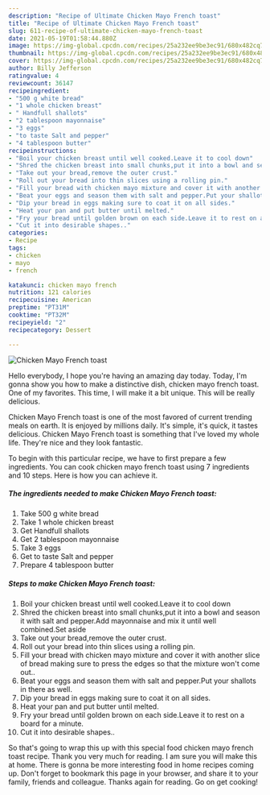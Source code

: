 ```yaml
---
description: "Recipe of Ultimate Chicken Mayo French toast"
title: "Recipe of Ultimate Chicken Mayo French toast"
slug: 611-recipe-of-ultimate-chicken-mayo-french-toast
date: 2021-05-19T01:58:44.880Z
image: https://img-global.cpcdn.com/recipes/25a232ee9be3ec91/680x482cq70/chicken-mayo-french-toast-recipe-main-photo.jpg
thumbnail: https://img-global.cpcdn.com/recipes/25a232ee9be3ec91/680x482cq70/chicken-mayo-french-toast-recipe-main-photo.jpg
cover: https://img-global.cpcdn.com/recipes/25a232ee9be3ec91/680x482cq70/chicken-mayo-french-toast-recipe-main-photo.jpg
author: Billy Jefferson
ratingvalue: 4
reviewcount: 36147
recipeingredient:
- "500 g white bread"
- "1 whole chicken breast"
- " Handfull shallots"
- "2 tablespoon mayonnaise"
- "3 eggs"
- "to taste Salt and pepper"
- "4 tablespoon butter"
recipeinstructions:
- "Boil your chicken breast until well cooked.Leave it to cool down"
- "Shred the chicken breast into small chunks,put it into a bowl and season it with salt and pepper.Add mayonnaise and mix it until well combined.Set aside"
- "Take out your bread,remove the outer crust."
- "Roll out your bread into thin slices using a rolling pin."
- "Fill your bread with chicken mayo mixture and cover it with another slice of bread making sure to press the edges so that the mixture won&#39;t come out.."
- "Beat your eggs and season them with salt and pepper.Put your shallots in there as well."
- "Dip your bread in eggs making sure to coat it on all sides."
- "Heat your pan and put butter until melted."
- "Fry your bread until golden brown on each side.Leave it to rest on a board for a minute."
- "Cut it into desirable shapes.."
categories:
- Recipe
tags:
- chicken
- mayo
- french

katakunci: chicken mayo french 
nutrition: 121 calories
recipecuisine: American
preptime: "PT31M"
cooktime: "PT32M"
recipeyield: "2"
recipecategory: Dessert

---
```



![Chicken Mayo French toast](https://img-global.cpcdn.com/recipes/25a232ee9be3ec91/680x482cq70/chicken-mayo-french-toast-recipe-main-photo.jpg)

Hello everybody, I hope you're having an amazing day today. Today, I'm gonna show you how to make a distinctive dish, chicken mayo french toast. One of my favorites. This time, I will make it a bit unique. This will be really delicious.

Chicken Mayo French toast is one of the most favored of current trending meals on earth. It is enjoyed by millions daily. It's simple, it's quick, it tastes delicious. Chicken Mayo French toast is something that I've loved my whole life. They're nice and they look fantastic.




To begin with this particular recipe, we have to first prepare a few ingredients. You can cook chicken mayo french toast using 7 ingredients and 10 steps. Here is how you can achieve it.

<!--inarticleads1-->

##### The ingredients needed to make Chicken Mayo French toast:

1. Take 500 g white bread
1. Take 1 whole chicken breast
1. Get  Handfull shallots
1. Get 2 tablespoon mayonnaise
1. Take 3 eggs
1. Get to taste Salt and pepper
1. Prepare 4 tablespoon butter




<!--inarticleads2-->

##### Steps to make Chicken Mayo French toast:

1. Boil your chicken breast until well cooked.Leave it to cool down
1. Shred the chicken breast into small chunks,put it into a bowl and season it with salt and pepper.Add mayonnaise and mix it until well combined.Set aside
1. Take out your bread,remove the outer crust.
1. Roll out your bread into thin slices using a rolling pin.
1. Fill your bread with chicken mayo mixture and cover it with another slice of bread making sure to press the edges so that the mixture won&#39;t come out..
1. Beat your eggs and season them with salt and pepper.Put your shallots in there as well.
1. Dip your bread in eggs making sure to coat it on all sides.
1. Heat your pan and put butter until melted.
1. Fry your bread until golden brown on each side.Leave it to rest on a board for a minute.
1. Cut it into desirable shapes..




So that's going to wrap this up with this special food chicken mayo french toast recipe. Thank you very much for reading. I am sure you will make this at home. There is gonna be more interesting food in home recipes coming up. Don't forget to bookmark this page in your browser, and share it to your family, friends and colleague. Thanks again for reading. Go on get cooking!
